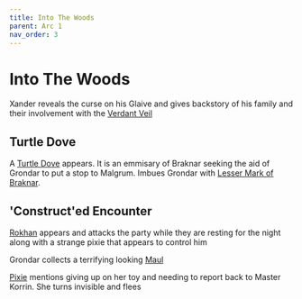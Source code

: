 ```yaml
---
title: Into The Woods
parent: Arc 1
nav_order: 3
---
```


# Into The Woods

Xander reveals the curse on his Glaive and gives backstory of his family and their involvement with the [Verdant Veil](../../Knowledge/Verdant%20Veil/Verdant_Veil.md)

## Turtle Dove

A [Turtle Dove](Turtle_Dove.png) appears.  It is an emmisary of Braknar seeking the aid of Grondar to put a stop to Malgrum. Imbues Grondar with [Lesser Mark of Braknar](./Braknar_Lesser_Mark.jpg).

## 'Construct'ed Encounter

[Rokhan](./Rokhan/Rokhan.md) appears and attacks the party while they are resting for the night along with a strange pixie that appears to control him

Grondar collects a terrifying looking [Maul](Maul_Of_Terror.jpg)

[Pixie](./Lirael%20Thistlewhip/Lirael_Thistlewhip.jpg) mentions giving up on her toy and needing to report back to Master Korrin.  She turns invisible and flees